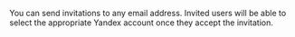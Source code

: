 You can send invitations to any email address. Invited users will be able to select the appropriate Yandex account once they accept the invitation.